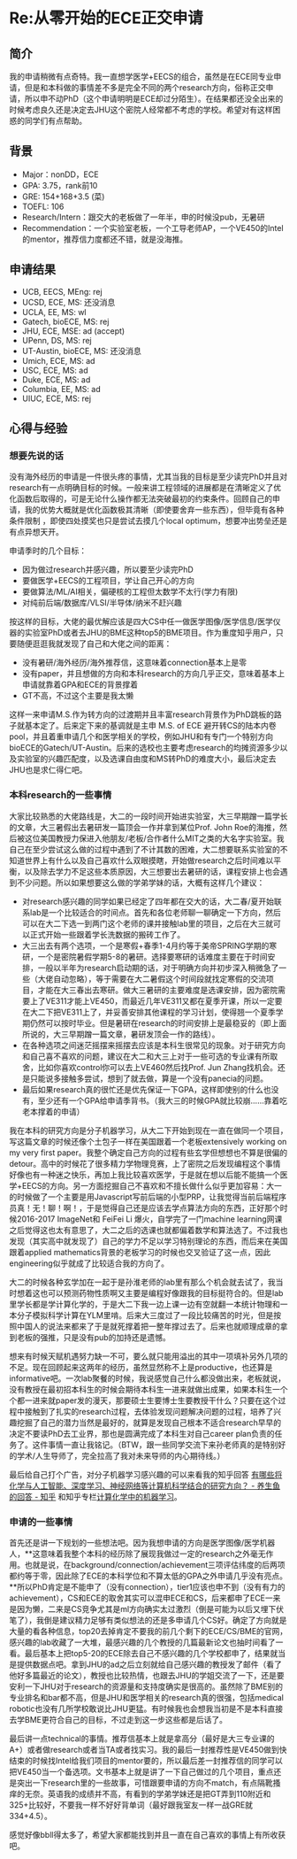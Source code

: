 # Re:从零开始的ECE正交申请

## 简介 <a id="intro"></a>

我的申请稍微有点奇特。我一直想学医学+EECS的组合，虽然是在ECE同专业申请，但是和本科做的事情差不多是完全不同的两个research方向，俗称正交申请，所以申不动PhD（这个申请明明是ECE却过分陌生）。在结果都还没全出来的时候考虑良久还是决定去JHU这个密院人经常都不考虑的学校。希望对有这样困惑的同学们有点帮助。

## 背景 <a id="bei-jing"></a>

* Major：nonDD，ECE
* GPA: 3.75，rank前10 
* GRE: 154+168+3.5 \(菜\)
* TOEFL: 106
* Research/Intern：跟交大的老板做了一年半，申的时候没pub，无暑研
* Recommendation：一个实验室老板，一个工导老师AP，一个VE450的Intel的mentor，推荐信力度都还不错，就是没海推。

## 申请结果 <a id="shen-qing-jie-guo"></a>

* UCB, EECS, MEng: rej
* UCSD, ECE, MS: 还没消息
* UCLA, EE, MS: wl
* Gatech, bioECE, MS: rej
* JHU, ECE, MSE: ad \(accept\)
* UPenn, DS, MS: rej
* UT-Austin, bioECE, MS: 还没消息
* Umich, ECE, MS: ad
* USC, ECE, MS: ad
* Duke, ECE, MS: ad 
* Columbia, EE, MS: ad
* UIUC, ECE, MS: rej

## 心得与经验 <a id="xin-de"></a>

### 想要先说的话

没有海外经历的申请是一件很头疼的事情，尤其当我的目标是至少读完PhD并且对research有一点明确目标的时候。一般来讲工程领域的进展都是在清晰定义了优化函数后取得的，可是无论什么操作都无法突破最初的约束条件。回顾自己的申请，我的优势大概就是优化函数极其清晰（即使要舍弃一些东西），但毕竟有各种条件限制 ，即使四处摸奖也只是尝试去摸几个local optimum，想要冲出势垒还是有点异想天开。

申请季时的几个目标：

* 因为做过research并感兴趣，所以要至少读完PhD
* 要做医学+EECS的工程项目，学让自己开心的方向
* 要做算法/ML/AI相关，偏硬核的工程但太数学不太行\(学力有限\)
* 对纯前后端/数据库/VLSI/半导体/纳米不赶兴趣

按这样的目标，大佬的最优解应该是四大CS中任一做医学图像/医学信息/医学仪器的实验室PhD或者去JHU的BME这种top5的BME项目。作为重度知乎用户，只要随便逛逛我就发现了自己和大佬之间的距离：

* 没有暑研/海外经历/海外推荐信，这意味着connection基本上是零
* 没有paper，并且想做的方向和本科research的方向几乎正交，意味着基本上申请就靠着GPA和ECE的背景撑着
* GT不高，不过这个主要是我太懒

这样一来申请M.S.作为转方向的过渡期并且丰富research背景作为PhD跳板的路子就基本定了。后来定下来的基调就是主申 M.S. of ECE 避开转CS的陆本内卷pool，并且着重申请几个和医学相关的学校，例如JHU和有专门一个特别方向bioECE的Gatech/UT-Austin。后来的选校也主要考虑research的均摊资源多少以及实验室的兴趣匹配度，以及选课自由度和MS转PhD的难度大小，最后决定去JHU也是求仁得仁吧。

### 本科research的一些事情

大家比较熟悉的大佬路线是，大二的一段时间开始进实验室，大三早期蹭一篇学长的文章，大三暑假出去暑研发一篇顶会一作并拿到某位Prof. John Roe的海推，然后被这位美国教授力保进入他朋友/老板/合作者什么MIT之类的大名字实验室。我自己在至少尝试这么做的过程中遇到了不计其数的困难，大二想要联系实验室的不知道世界上有什么以及自己喜欢什么双眼摸瞎，开始做research之后时间难以平衡，以及除去学力不足这些本质原因，大三想要出去暑研的话，课程安排上也会遇到不少问题。所以如果想要这么做的学弟学妹的话，大概有这样几个建议：

* 对research感兴趣的同学如果已经定了四年都在交大的话，大二春/夏开始联系lab是一个比较适合的时间点。首先和各位老师聊一聊确定一下方向，然后可以在大二下选一到两门这个老师的课并接触lab里的项目，之后在大三就可以正式开始一些跟着学长洗数据的搬砖工作了。
* 大三出去有两个选项，一个是寒假+春季1-4月约等于美帝SPRING学期的寒研，一个是密院暑假学期5-8的暑研。选择要寒研的话难度主要在于时间安排，一般以半年为research启动期的话，对于明确方向并初步深入稍微急了一些（大佬自动忽略），等于需要在大二暑假这个时间段就找定寒假的交流项目，才能在大三春出去寒研。做大三暑研的主要难度是选课安排，因为密院需要上了VE311才能上VE450，而最近几年VE311又都在夏季开课，所以一定要在大二下把VE311上了，并妥善安排其他课程的学习计划，使得翘一个夏季学期仍然可以按时毕业。但是暑研在research的时间安排上是最稳妥的（即上面所说的，大三早期蹭一篇文章，暑研发顶会一作的路线）。
* 在各种选项之间迷茫摇摆来摇摆去应该是本科生很常见的现象。对于研究方向和自己喜不喜欢的问题，建议在大二和大三上对于一些可选的专业课有所取舍，比如你喜欢control你可以去上VE460然后找Prof. Jun Zhang找机会。还是只能说多接触多尝试，想到了就去做，算是一个没有panecia的问题。
* 最后如果research真的很忙还是优先保证一下GPA，这样即使别的什么也没有，至少还有一个GPA给申请季背书。（我大三的时候GPA就比较崩……靠着吃老本撑着的申请）

我在本科的研究方向是分子机器学习，从大二下开始到现在一直在做同一个项目，写这篇文章的时候还像个土包子一样在美国跟着一个老板extensively working on my very first paper。我整个确定自己方向的过程有些玄学但想想也不算是很偏的detour。高中的时候花了很多精力学物理竞赛，上了密院之后发现编程这个事情好像也有一种迷之快乐，再加上我比较喜欢医学，于是就在想以后能不能搞一个医学+EECS的方向。另一方面挖掘自己不喜欢和不擅长做什么似乎更加容易：大一的时候做了一个主要是用Javascript写前后端的小型PRP，让我觉得当前后端程序员真！无！聊！啊！，于是觉得自己还是应该去学点算法方向的东西，正好那个时候2016-2017 ImageNet和 FeiFei Li 爆火，自学完了一门machine learning网课之后觉得这也太有意思了，大二之后的选课也就都偏着数学和算法选了。不过我也发现（其实高中就发现了）自己的学力不足以学习特别理论的东西，而后来在美国跟着applied mathematics背景的老板学习的时候也交叉验证了这一点，因此engineering似乎就成了比较适合我的方向了。

大二的时候各种玄学加在一起于是孙淮老师的lab里有那么个机会就去试了，我当时想着这也可以预测药物性质啊又主要是编程好像跟我的目标挺符合的。但是lab里学长都是学计算化学的，于是大二下我一边上课一边有空就翻一本统计物理和一本分子模拟科学计算在YLM里啃。后来大三度过了一段比较痛苦的时光，但是按照中国人的说法来都来了于是就死撑着把一整年撑过去了。后来也就顺理成章的拿到老板的强推，只是没有pub的加持还是遗憾。

想来有时候天赋机遇努力缺一不可，要么就只能用溢出的其中一项填补另外几项的不足。现在回顾起来这两年的经历，虽然显然称不上是productive，也还算是informative吧。一次lab聚餐的时候，我说感觉自己什么都没做出来，老板就说，没有教授在最初招本科生的时候会期待本科生一进来就做出成果，如果本科生一个个都一进来就paper发的漫天，那要硕士生要博士生要教授干什么？只要在这个过程中接触到了扎实的research过程，去体验发现问题解决问题的过程，培养了兴趣挖掘了自己的潜力当然是最好的，就算是发现自己根本不适合research早早的决定不要读PhD去工业界，那也是圆满完成了本科生对自己career plan负责的任务了。这件事情一直让我铭记。（BTW，跟一些同学交流下来孙老师真的是特别好的学术/人生导师了，完全拉高了我对未来导师的内心期待线。）

最后给自己打个广告，对分子机器学习感兴趣的可以来看我的知乎回答 [有哪些将化学与人工智能、深度学习、神经网络等计算机科学结合的研究方向？ - 养生鱼的回答 - 知乎](https://www.zhihu.com/question/59408117/answer/969116010) 和知乎专栏[计算化学中的机器学习](https://zhuanlan.zhihu.com/c_1014819130121146368)。

### 申请的一些事情

首先还是讲一下规划的一些想法吧。因为我想申请的方向是医学图像/医学机器人，**这意味着我整个本科的经历除了展现我做过一定的research之外毫无作用。也就是说，在background/connection/achievement三项评估纬度的后两项都约等于零，因此除了ECE的本科学位和不算太低的GPA之外申请几乎没有亮点。**所以PhD肯定是不能申了（没有connection），tier1应该也申不到（没有有力的achievement），CS和ECE的取舍其实可以混申ECE和CS，后来都申了ECE一来是因为懒，二来是CS竞争尤其是ml方向确实太过激烈（倒是可能为以后又埋下伏笔了），我倒是建议精力足够有类似想法的还是多申请几个CS好。确定了方向就是大量的看各种信息，top20去掉肯定不要我的前几个剩下的ECE/CS/BME的官网，感兴趣的lab收藏了一大堆，最感兴趣的几个教授的几篇最新论文也抽时间看了一看。最后基本上把top5-20的ECE除去自己不感兴趣的几个学校都申了，结果就当是提供数据点吧。拿到JHU的ad之后立刻就给自己感兴趣的教授发了邮件（看了他好多篇最近的论文），教授也比较热情，也跟去JHU的学姐交流了一下，还是要安利一下JHU对于research的资源量和支持度确实是很高的。虽然除了BME别的专业排名和bar都不高，但是JHU和医学相关的research真的很强，包括medical robotic也没有几所学校敢说比JHU更猛。有时候我也会想我当初是不是本科直接去学BME更符合自己的目标，不过走到这一步这些都是后话了。

最后讲一点technical的事情。推荐信基本上就是拿高分（最好是大三专业课的A+）或者做research或者当TA或者找实习。我的最后一封推荐性是VE450做到快结束的时候找Intel给我们项目的mentor要的，所以最后差一封推荐信的同学可以把VE450当一个备选项。文书基本上就是讲了一下自己做过的几个项目，重点还是突出一下research里的一些故事，可惜跟要申请的方向不match，有点隔靴搔痒的无奈。英语我的成绩并不高，有看到的学弟学妹还是把GT弄到110附近和325+比较好，不要我一样不好好背单词（最好跟我室友一样一战GRE就334+4.5）。

感觉好像bbll得太多了，希望大家都能找到并且一直在自己喜欢的事情上有所收获吧。



